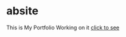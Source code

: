# absite
This is My Portfolio 
Working on it
<a href="https://anshumanbharatiya.tk/">click to see</a>

